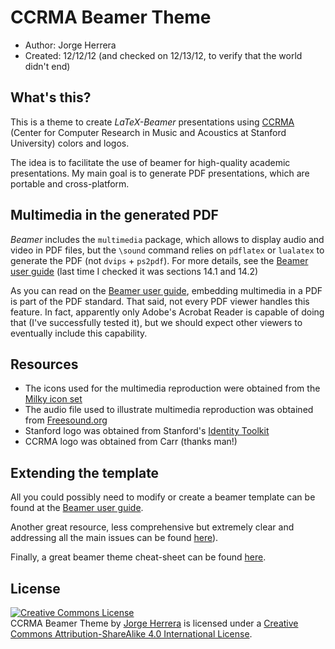 CCRMA Beamer Theme
==================
- Author:     Jorge Herrera
- Created:    12/12/12 (and checked on 12/13/12, to verify that the world didn't end)

## What's this?

This is a theme to create *LaTeX-Beamer* presentations using [CCRMA][7] (Center for Computer Research in Music and Acoustics at Stanford University) colors and logos.

The idea is to facilitate the use of beamer for high-quality academic presentations. My main goal is to generate PDF presentations, which are portable and cross-platform.

## Multimedia in the generated PDF

*Beamer* includes the `multimedia` package, which allows to display audio and video in PDF files, but the `\sound` command  relies on `pdflatex` or `lualatex` to generate the PDF (not `dvips` + `ps2pdf`). For more details, see the [Beamer user guide][1] (last time I checked it was sections 14.1 and 14.2)

As you can read on the [Beamer user guide][1], embedding multimedia in a PDF is part of the PDF standard. That said, not every PDF viewer handles this feature. In fact, apparently only Adobe's Acrobat Reader is capable of doing that (I've successfully tested it), but we should expect other viewers to eventually include this capability.

## Resources

- The icons used for the multimedia reproduction were obtained from the [Milky icon set][4]
- The audio file used to illustrate multimedia reproduction was obtained from [Freesound.org][5]
- Stanford logo was obtained from Stanford's [Identity Toolkit][6]
- CCRMA logo was obtained from Carr (thanks man!)

## Extending the template

All you could possibly need to modify or create a beamer template can be found at the [Beamer user guide][1].

Another great resource, less comprehensive but extremely clear and addressing all the main issues can be found [here][2]).

Finally, a great beamer theme cheat-sheet can be found [here][3].


## License

<a rel="license" href="http://creativecommons.org/licenses/by-sa/4.0/"><img alt="Creative Commons License" style="border-width:0" src="http://i.creativecommons.org/l/by-sa/4.0/88x31.png" /></a><br /><span xmlns:dct="http://purl.org/dc/terms/" property="dct:title">CCRMA Beamer Theme</span> by <a xmlns:cc="http://creativecommons.org/ns#" href="https://ccrma.stanford.edu/~jorgeh/" property="cc:attributionName" rel="cc:attributionURL">Jorge Herrera</a> is licensed under a <a rel="license" href="http://creativecommons.org/licenses/by-sa/4.0/">Creative Commons Attribution-ShareAlike 4.0 International License</a>.


[1]: http://www.tex.ac.uk/CTAN/macros/latex/contrib/beamer/doc/beameruserguide.pdf  "Beamer user guide"
[2]: http://www.math.umbc.edu/~rouben/beamer/                                       "Simple Beamer Overview"
[3]: http://www.cpt.univ-mrs.fr/~masson/latex/Beamer-appearance-cheat-sheet.pdf     "Beamer Cheat-sheet"
[4]: http://www.iconeden.com/icon/milky-a-free-vector-iconset.html                  "Icons"
[5]: http://www.freesound.org/                                                      "Freesound.org"
[6]: http://identity.stanford.edu/                                                  "SU Identity Toolkit"
[7]: http://ccrma.stanford.edu/                                                     "CCRMA"
